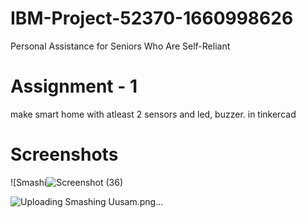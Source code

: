 # IBM-Project-52370-1660998626
Personal Assistance for Seniors Who Are Self-Reliant

# Assignment - 1

make smart home with atleast 2 sensors and led, buzzer. in tinkercad

# Screenshots

![Smashi![Screenshot (36)](https://user-images.githubusercontent.com/91111592/190105129-88848a0e-7af3-494a-8148-8be6fbd0a0b0.png)



![Uploading Smashing Uusam.png…]()



